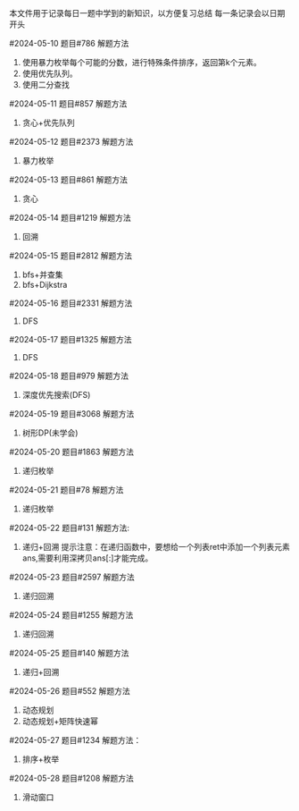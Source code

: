 本文件用于记录每日一题中学到的新知识，以方便复习总结
每一条记录会以日期开头

#2024-05-10
题目#786
解题方法
1. 使用暴力枚举每个可能的分数，进行特殊条件排序，返回第k个元素。
2. 使用优先队列。
3. 使用二分查找

#2024-05-11
题目#857
解题方法
1. 贪心+优先队列

#2024-05-12
题目#2373
解题方法
1. 暴力枚举

#2024-05-13
题目#861
解题方法
1. 贪心

#2024-05-14
题目#1219
解题方法
1. 回溯

#2024-05-15
题目#2812
解题方法
1. bfs+并查集
2. bfs+Dijkstra

#2024-05-16
题目#2331
解题方法
1. DFS

#2024-05-17
题目#1325
解题方法
1. DFS

#2024-05-18
题目#979
解题方法
1. 深度优先搜索(DFS)

#2024-05-19
题目#3068
解题方法
1. 树形DP(未学会)

#2024-05-20
题目#1863
解题方法
1. 递归枚举

#2024-05-21
题目#78
解题方法
1. 递归枚举

#2024-05-22
题目#131
解题方法:
1. 递归+回溯
提示注意：在递归函数中，要想给一个列表ret中添加一个列表元素ans,需要利用深拷贝ans[:]才能完成。

#2024-05-23
题目#2597
解题方法
1. 递归回溯

#2024-05-24
题目#1255
解题方法
1. 递归回溯

#2024-05-25
题目#140
解题方法
1. 递归+回溯

#2024-05-26
题目#552
解题方法
1. 动态规划
2. 动态规划+矩阵快速幂

#2024-05-27
题目#1234
解题方法：
1. 排序+枚举

#2024-05-28
题目#1208
解题方法
1. 滑动窗口
